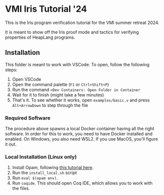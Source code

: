 # VMI Iris Tutorial '24

This is the Iris program verification tutorial for the VMI summer retreat 2024.

It is meant to show off the Iris proof mode and tactics for verifying properties of HeapLang programs.

## Installation

This folder is meant to work with VSCode.
To open, follow the following steps:
1. Open VSCode
2. Open the command palette (`F1` or `Ctrl+Shift+P`)
3. Run the command `>Dev Containers: Open Folder in Container`
4. Wait for it to finish (might take a few minutes)
5. That's it. To see whether it works, open `examples/basic.v` and press `Alt+ArrowDown` to step through the file

### Required Software

The procedure above spawns a local Docker container having all the right software.
In order for this to work, you need to have Docker installed and enabled.
On Windows, you also need WSL2.
If you use MacOS, you'll figure it out.

### Local Installation (Linux only)

1. Install Opam, following [this tutorial here](https://opam.ocaml.org/doc/Install.html).
2. Run the `install_local.sh` script
3. Run `eval $(opam env)`.
4. Run `coqide`. This should open Coq IDE, which allows you to work with the files.
